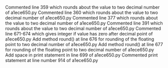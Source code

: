 Commented line 359 which rounds about the value to two decimal number of a1ece650.py
Commented line 360 which rounds about the value to two decimal number of a1ece650.py
Commented line 377 which rounds about the value to two decimal number of a1ece650.py
Commented line 391 which rounds about the value to two decimal number of a1ece650.py
Commented line 671-674 which gives integer if value has zero after decimal point of a1ece650.py
Add method round() at line 676 for rounding of the floating point to two decimal number of a1ece650.py
Add method round() at line 677 for rounding of the floating point to two decimal number of a1ece650.py
Add space in print statement in line 699 of a1ece650.py
Commented print statement at line number 914 of a1ece650.py
